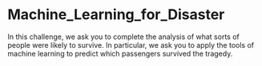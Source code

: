 # Machine_Learning_for_Disaster

In this challenge, we ask you to complete the analysis of what sorts of people were 
likely to survive. In particular, we ask you to apply the tools of machine learning 
to predict which passengers survived the tragedy.
